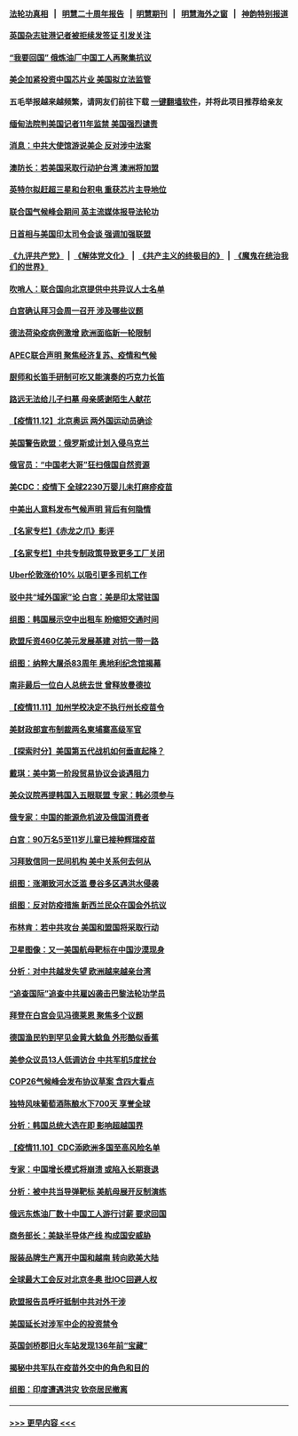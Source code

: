 #### [法轮功真相](https://github.com/gfw-breaker/truth/blob/master/README.md?t=0) &nbsp;&nbsp;|&nbsp;&nbsp; [明慧二十周年报告](https://github.com/gfw-breaker/mh-reports/blob/master/README.md?t=0) &nbsp;&nbsp;|&nbsp;&nbsp;[明慧期刊](https://github.com/gfw-breaker/mh-qikan) &nbsp;&nbsp;|&nbsp;&nbsp; [明慧海外之窗](https://github.com/gfw-breaker/mh-news/blob/master/README.md?t=0) &nbsp;&nbsp;|&nbsp;&nbsp; [神韵特别报道](https://github.com/gfw-breaker/mh-news/blob/master/shenyun.md?t=0)
#### [英国杂志驻港记者被拒续发签证 引发关注](../pages/nsc418/n13373363.md?t=11131650) 
#### [“我要回国” 俄炼油厂中国工人再聚集抗议](../pages/nsc418/n13372910.md?t=11131650) 
#### [美企加紧投资中国芯片业 美国拟立法监管](../pages/nsc418/n13373153.md?t=11131650) 
#### 五毛举报越来越频繁，请网友们前往下载 [一键翻墙软件](https://github.com/gfw-breaker/ssr-accounts)，并将此项目推荐给亲友
#### [缅甸法院判美国记者11年监禁 美国强烈谴责](../pages/nsc418/n13373117.md?t=11131650) 
#### [消息：中共大使馆游说美企 反对涉中法案](../pages/nsc418/n13373024.md?t=11131650) 
#### [澳防长：若美国采取行动护台湾 澳洲将加盟](../pages/nsc418/n13372923.md?t=11131650) 
#### [英特尔拟赶超三星和台积电 重获芯片主导地位](../pages/nsc418/n13372554.md?t=11131650) 
#### [联合国气候峰会期间 英主流媒体报导法轮功](../pages/nsc418/n13371952.md?t=11131650) 
#### [日首相与美国印太司令会谈 强调加强联盟](../pages/nsc418/n13372648.md?t=11131650) 
#### [《九评共产党》](https://github.com/begood0513/9ping.md/blob/master/README.md) &nbsp;|&nbsp; [《解体党文化》](../../../../jtdwh.md/blob/master/README.md)  &nbsp;|&nbsp; [《共产主义的终极目的》](../../../../gczydzjmd.md/blob/master/README.md) &nbsp;|&nbsp; [《魔鬼在统治我们的世界》](../../../../mgztzwmdsj.md/blob/master/README.md) 
#### [吹哨人：联合国向北京提供中共异议人士名单](../pages/nsc418/n13372452.md?t=11131650) 
#### [白宫确认拜习会周一召开 涉及哪些议题](../pages/nsc418/n13372441.md?t=11131650) 
#### [德法荷染疫病例激增 欧洲面临新一轮限制](../pages/nsc418/n13372187.md?t=11131650) 
#### [APEC联合声明 聚焦经济复苏、疫情和气候](../pages/nsc418/n13372356.md?t=11131650) 
#### [厨师和长笛手研制可吃又能演奏的巧克力长笛](../pages/nsc418/n13370985.md?t=11131650) 
#### [路远无法给儿子扫墓 母亲感谢陌生人献花](../pages/nsc418/n13370883.md?t=11131650) 
#### [【疫情11.12】北京奥运 两外国运动员确诊](../pages/nsc418/n13371604.md?t=11131650) 
#### [美国警告欧盟：俄罗斯或计划入侵乌克兰](../pages/nsc418/n13371303.md?t=11131650) 
#### [俄官员：“中国老大哥”狂扫俄国自然资源](../pages/nsc418/n13370830.md?t=11131650) 
#### [美CDC：疫情下 全球2230万婴儿未打麻疹疫苗](../pages/nsc418/n13370940.md?t=11131650) 
#### [中美出人意料发布气候声明 背后有何隐情](../pages/nsc418/n13370339.md?t=11131650) 
#### [【名家专栏】《赤龙之爪》影评](../pages/nsc418/n13369685.md?t=11131650) 
#### [【名家专栏】中共专制政策导致更多工厂关闭](../pages/nsc418/n13369707.md?t=11131650) 
#### [Uber伦敦涨价10% 以吸引更多司机工作](../pages/nsc418/n13370111.md?t=11131650) 
#### [驳中共“域外国家”论 白宫：美是印太常驻国](../pages/nsc418/n13370330.md?t=11131650) 
#### [组图：韩国展示空中出租车 盼缩短交通时间](../pages/nsc418/n13369570.md?t=11131650) 
#### [欧盟斥资460亿美元发展基建 对抗一带一路](../pages/nsc418/n13370048.md?t=11131650) 
#### [组图：纳粹大屠杀83周年 奥地利纪念馆揭幕](../pages/nsc418/n13369334.md?t=11131650) 
#### [南非最后一位白人总统去世 曾释放曼德拉](../pages/nsc418/n13369652.md?t=11131650) 
#### [【疫情11.11】加州学校决定不执行州长疫苗令](../pages/nsc418/n13369324.md?t=11131650) 
#### [美财政部宣布制裁两名柬埔寨高级军官](../pages/nsc418/n13369336.md?t=11131650) 
#### [【探索时分】美国第五代战机如何垂直起降？](../pages/nsc418/n13368171.md?t=11131650) 
#### [戴琪：美中第一阶段贸易协议会谈遇阻力](../pages/nsc418/n13368806.md?t=11131650) 
#### [美众议院再提韩国入五眼联盟 专家：韩必须参与](../pages/nsc418/n13368509.md?t=11131650) 
#### [俄专家：中国的能源危机波及俄国消费者](../pages/nsc418/n13368349.md?t=11131650) 
#### [白宫：90万名5至11岁儿童已接种辉瑞疫苗](../pages/nsc418/n13368554.md?t=11131650) 
#### [习拜致信同一民间机构 美中关系何去何从](../pages/nsc418/n13368086.md?t=11131650) 
#### [组图：涨潮致河水泛滥 曼谷多区遇洪水侵袭](../pages/nsc418/n13367260.md?t=11131650) 
#### [组图：反对防疫措施 新西兰民众在国会外抗议](../pages/nsc418/n13366981.md?t=11131650) 
#### [布林肯：若中共攻台 美国和盟国将采取行动](../pages/nsc418/n13367972.md?t=11131650) 
#### [卫星图像：又一美国航母靶标在中国沙漠现身](../pages/nsc418/n13367651.md?t=11131650) 
#### [分析：对中共越发失望 欧洲越来越亲台湾](../pages/nsc418/n13367820.md?t=11131650) 
#### [“追查国际”追查中共雇凶袭击巴黎法轮功学员](../pages/nsc418/n13367855.md?t=11131650) 
#### [拜登在白宫会见冯德莱恩 聚焦多个议题](../pages/nsc418/n13367846.md?t=11131650) 
#### [德国渔民钓到罕见金黄大鲶鱼 外形酷似香蕉](../pages/nsc418/n13366706.md?t=11131650) 
#### [美参众议员13人低调访台 中共军机5度扰台](../pages/nsc418/n13367325.md?t=11131650) 
#### [COP26气候峰会发布协议草案 含四大看点](../pages/nsc418/n13367714.md?t=11131650) 
#### [独特风味葡萄酒陈酿水下700天 享誉全球](../pages/nsc418/n13365975.md?t=11131650) 
#### [分析：韩国总统大选在即 影响超越国界](../pages/nsc418/n13367060.md?t=11131650) 
#### [【疫情11.10】CDC添欧洲多国至高风险名单](../pages/nsc418/n13366954.md?t=11131650) 
#### [专家：中国增长模式将崩溃 或陷入长期衰退](../pages/nsc418/n13366549.md?t=11131650) 
#### [分析：被中共当导弹靶标 美航母展开反制演练](../pages/nsc418/n13366042.md?t=11131650) 
#### [俄远东炼油厂数十中国工人游行讨薪 要求回国](../pages/nsc418/n13366050.md?t=11131650) 
#### [商务部长：美缺半导体产线 构成国安威胁](../pages/nsc418/n13366040.md?t=11131650) 
#### [服装品牌生产离开中国和越南 转向欧美大陆](../pages/nsc418/n13365466.md?t=11131650) 
#### [全球最大工会反对北京冬奥 批IOC回避人权](../pages/nsc418/n13365493.md?t=11131650) 
#### [欧盟报告员呼吁抵制中共对外干涉](../pages/nsc418/n13365527.md?t=11131650) 
#### [美国延长对涉军中企的投资禁令](../pages/nsc418/n13365498.md?t=11131650) 
#### [英国剑桥郡旧火车站发现136年前“宝藏”](../pages/nsc418/n13365040.md?t=11131650) 
#### [揭秘中共军队在疫苗外交中的角色和目的](../pages/nsc418/n13365153.md?t=11131650) 
#### [组图：印度遭遇洪灾 钦奈居民撤离](../pages/nsc418/n13364992.md?t=11131650) 

----
#### [ >>> 更早内容 <<< ](../indexes/nsc418-earlier.md)
